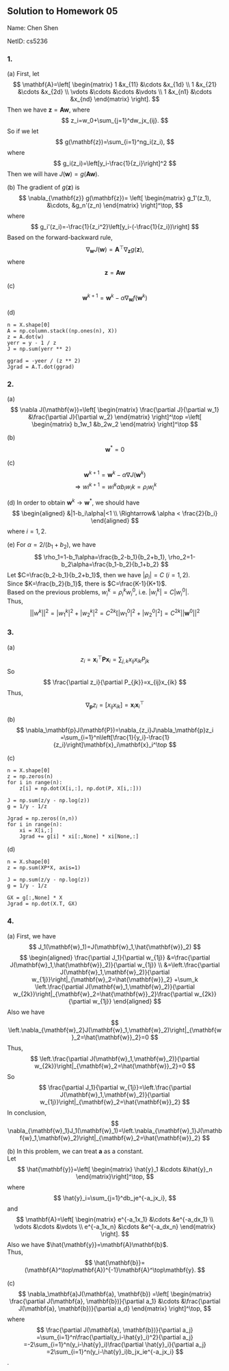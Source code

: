 ## Solution to Homework 05

Name: Chen Shen

NetID: cs5236

### 1.

(a) First, let
$$
\mathbf{A}=\left[
\begin{matrix}
1 &x_{11} &\cdots &x_{1d} \\
1 &x_{21} &\cdots &x_{2d} \\
\vdots &\cdots &\cdots &\vdots \\
1 &x_{n1} &\cdots &x_{nd}
\end{matrix} \right].
$$
Then we have $\mathbf{z}=\mathbf{A}\mathbf{w}$, where
$$
z_i=w_0+\sum_{j=1}^dw_jx_{ij}.
$$
So if we let
$$
g(\mathbf{z})=\sum_{i=1}^ng_i(z_i),
$$
where
$$
g_i(z_i)=\left[y_i-\frac{1}{z_i}\right]^2
$$
Then we will have $J(\mathbf{w})=g(\mathbf{A}\mathbf{w})$.

(b) The gradient of $g(\mathbf{z})$ is
$$
\nabla_{\mathbf{z}} g(\mathbf{z})= \left[
\begin{matrix}
g_1'(z_1), &\cdots, &g_n'(z_n)
\end{matrix} \right]^\top,
$$
where 
$$
g_i'(z_i)=-\frac{1}{z_i^2}\left[y_i-(-\frac{1}{z_i})\right]
$$
Based on the forward-backward rule,
$$
\nabla_{\mathbf{w}}J(\mathbf{w})=\mathbf{A}^\top\nabla_{\mathbf{z}} g(\mathbf{z}),
$$
where
$$
\mathbf{z}=\mathbf{A}\mathbf{w}
$$

(c)
$$
\mathbf{w}^{k+1}=\mathbf{w}^k-\alpha\nabla_{\mathbf{w}}f(\mathbf{w}^k)
$$

(d)     

```{.python .numberLines}
n = X.shape[0]
A = np.column.stack((np.ones(n), X))
z = A.dot(w)
yerr = y - 1 / z
J = np.sum(yerr ** 2)

ggrad = -yeer / (z ** 2)
Jgrad = A.T.dot(ggrad)
```

### 2.

(a)
$$
\nabla J(\mathbf{w})=\left[
\begin{matrix}
\frac{\partial J}{\partial w_1} &\frac{\partial J}{\partial w_2}
\end{matrix} \right]^\top
=\left[
\begin{matrix}
b_1w_1 &b_2w_2
\end{matrix} \right]^\top
$$

(b)
$$
\mathbf{w}^*=0
$$

(c)
$$
\mathbf{w}^{k+1}=\mathbf{w}^k-\alpha\nabla J(\mathbf{w}^k)
$$
$$
\Rightarrow wi^{k+1}=wi^k\alpha b_iw_ik=\rho_iw_i^k
$$

(d) In order to obtain $\mathbf{w}^k\rightarrow\mathbf{w}^*$, we should have
$$
\begin{aligned}
&|1-b_i\alpha|<1 \\
\Rightarrow& \alpha < \frac{2}{b_i}
\end{aligned}
$$
where $i=1,2$.

(e)
For $\alpha=2/(b_1+b_2)$, we have
$$
\rho_1=1-b_1\alpha=\frac{b_2-b_1}{b_2+b_1},
\rho_2=1-b_2\alpha=\frac{b_1-b_2}{b_1+b_2}
$$
Let $C=\frac{b_2-b_1}{b_2+b_1}$, then we have $|\rho_i|=C$ $(i=1,2)$.     
Since $K=\frac{b_2}{b_1}$, there is $C=\frac{K-1}{K+1}$.         
Based on the previous problems, $w_i^k=\rho_i^kw_i^0$, i.e. $|w_i^k|=C|w_i^0|$.   
Thus,
$$
||w^k||^2=|w_1^k|^2+|w_2^k|^2=C^{2k}\left[|w_1^0|^2+|w_2^0|^2\right]=C^{2k}||\mathbf{w}^0||^2
$$


### 3.

(a)
$$
z_i=\mathbf{x}_i^\top\mathbf{P}\mathbf{x}_i
=\sum_{j,k}x_{ij}x_{ik}P_{jk}
$$
So
$$
\frac{\partial z_i}{\partial P_{jk}}=x_{ij}x_{ik}
$$
Thus, 
$$
\nabla_\mathbf{p}z_i=\left[x_{ij}x_{ik}\right]=\mathbf{x}_i\mathbf{x}_i^\top
$$

(b)
$$
\nabla_\mathbf{p}J(\mathbf{P})=\nabla_{z_i}J\nabla_\mathbf{p}z_i
=\sum_{i=1}^n\left[\frac{1}{y_i}-\frac{1}{z_i}\right]\mathbf{x}_i\mathbf{x}_i^\top
$$

(c)     

```{.python .numberLines}
n = X.shape[0]
z = np.zeros(n)
for i in range(n):
    z[i] = np.dot(X[i,:], np.dot(P, X[i,:]))

J = np.sum(z/y - np.log(z))
g = 1/y - 1/z

Jgrad = np.zeros((n,n))
for i in range(n):
    xi = X[i,:]
    Jgrad += g[i] * xi[:,None] * xi[None,:]
```

(d)     

```{.python .numberLines}
n = X.shape[0]
z = np.sum(XP*X, axis=1)

J = np.sum(z/y - np.log(z))
g = 1/y - 1/z

GX = g[:,None] * X
Jgrad = np.dot(X.T, GX)
```

### 4.

(a) First, we have
$$
J_1(\mathbf{w}_1)=J(\mathbf{w}_1,\hat{\mathbf{w}}_2)
$$
$$
\begin{aligned}
\frac{\partial J_1}{\partial w_{1j}}
&=\frac{\partial J(\mathbf{w}_1,\hat{\mathbf{w}}_2)}{\partial w_{1j}} \\
&=\left.\frac{\partial J(\mathbf{w}_1,\mathbf{w}_2)}{\partial w_{1j}}\right|_{\mathbf{w}_2=\hat{\mathbf{w}}_2}
+\sum_k \left.\frac{\partial J(\mathbf{w}_1,\mathbf{w}_2)}{\partial w_{2k}}\right|_{\mathbf{w}_2=\hat{\mathbf{w}}_2}\frac{\partial w_{2k}}{\partial w_{1j}}
\end{aligned}
$$
Also we have
$$
\left.\nabla_{\mathbf{w}_2}J(\mathbf{w}_1,\mathbf{w}_2)\right|_{\mathbf{w}_2=\hat{\mathbf{w}}_2}=0
$$
Thus, 
$$
\left.\frac{\partial J(\mathbf{w}_1,\mathbf{w}_2)}{\partial w_{2k}}\right|_{\mathbf{w}_2=\hat{\mathbf{w}}_2}=0
$$
So
$$
\frac{\partial J_1}{\partial w_{1j}}=\left.\frac{\partial J(\mathbf{w}_1,\mathbf{w}_2)}{\partial w_{1j}}\right|_{\mathbf{w}_2=\hat{\mathbf{w}}_2}
$$
In conclusion,
$$
\nabla_{\mathbf{w}_1}J_1(\mathbf{w}_1)=\left.\nabla_{\mathbf{w}_1}J(\mathbf{w}_1,\mathbf{w}_2)\right|_{\mathbf{w}_2=\hat{\mathbf{w}}_2}
$$

(b) In this problem, we can treat $\mathbf{a}$ as a constant.       
Let 
$$
\hat{\mathbf{y}}=\left[
\begin{matrix}
\hat{y}_1 &\cdots &\hat{y}_n 
\end{matrix}\right]^\top,
$$
where
$$
\hat{y}_i=\sum_{j=1}^db_je^{-a_jx_i},
$$
and
$$
\mathbf{A}=\left[
\begin{matrix}
e^{-a_1x_1} &\cdots &e^{-a_dx_1} \\
\vdots &\cdots &\vdots \\
e^{-a_1x_n} &\cdots &e^{-a_dx_n}
\end{matrix} \right].
$$
Also we have $\hat{\mathbf{y}}=\mathbf{A}\mathbf{b}$.   
Thus,
$$
\hat{\mathbf{b}}=(\mathbf{A}^\top\mathbf{A})^{-1}\mathbf{A}^\top\mathbf{y}.
$$

(c)
$$
\nabla_\mathbf{a}J(\mathbf{a}, \mathbf{b})
=\left[
\begin{matrix}
\frac{\partial J(\mathbf{a}, \mathbf{b})}{\partial a_1}
&\cdots
&\frac{\partial J(\mathbf{a}, \mathbf{b})}{\partial a_d}
\end{matrix}
\right]^\top,
$$
where
$$
\frac{\partial J(\mathbf{a}, \mathbf{b})}{\partial a_j}
=\sum_{i=1}^n\frac{\partial(y_i-\hat{y}_i)^2}{\partial a_j}
=-2\sum_{i=1}^n(y_i-\hat{y}_i)\frac{\partial \hat{y}_i}{\partial a_j}
=2\sum_{i=1}^n(y_i-\hat{y}_i)b_jx_ie^{-a_jx_i}
$$.
